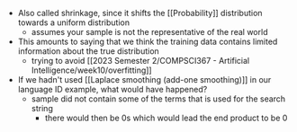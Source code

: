 - Also called shrinkage, since it shifts the [[Probability]] distribution towards a uniform distribution
	- assumes your sample is not the representative of the real world
- This amounts to saying that we think the training data contains limited information about the true distribution
	- trying to avoid [[2023 Semester 2/COMPSCI367 - Artificial Intelligence/week10/overfitting]]
- If we hadn't used [[Laplace smoothing (add-one smoothing)]] in our language ID example, what would have happened?
	- sample did not contain some of the terms that is used for the search string
		- there would then be 0s which would lead the end product to be 0
